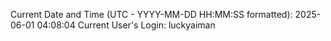 Current Date and Time (UTC - YYYY-MM-DD HH:MM:SS formatted): 2025-06-01 04:08:04
Current User's Login: luckyaiman
